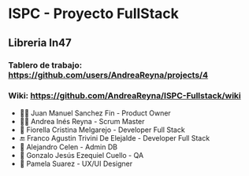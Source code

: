# ISPC - Proyecto FullStack
## Libreria In47

### Tablero de trabajo: https://github.com/users/AndreaReyna/projects/4
### Wiki: https://github.com/AndreaReyna/ISPC-Fullstack/wiki

* 👨‍💻 Juan Manuel Sanchez Fin - Product Owner
* 👩‍🏫 Andrea Inés Reyna - Scrum Master
* :construction: Fiorella Cristina Melgarejo - Developer Full Stack
* :end: Franco Agustin Trivini De Elejalde - Developer Full Stack
* :book: Alejandro Celen - Admin DB
* :cop: Gonzalo Jesús Ezequiel Cuello - QA
* :tada: Pamela Suarez - UX/UI Designer
